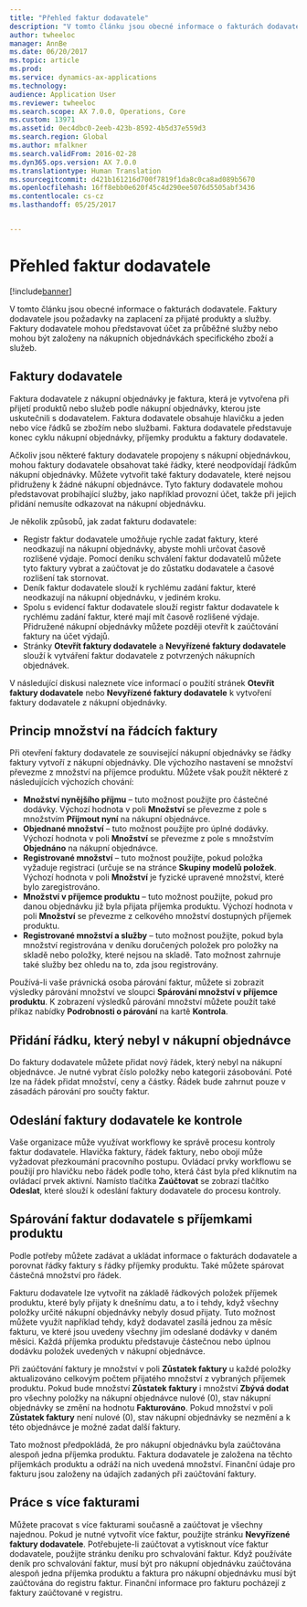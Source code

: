 ```yaml
---
title: "Přehled faktur dodavatele"
description: "V tomto článku jsou obecné informace o fakturách dodavatele. Faktury dodavatele jsou požadavky na zaplacení za přijaté produkty a služby. Faktury dodavatele mohou představovat účet za průběžné služby nebo mohou být založeny na nákupních objednávkách specifického zboží a služeb."
author: twheeloc
manager: AnnBe
ms.date: 06/20/2017
ms.topic: article
ms.prod: 
ms.service: dynamics-ax-applications
ms.technology: 
audience: Application User
ms.reviewer: twheeloc
ms.search.scope: AX 7.0.0, Operations, Core
ms.custom: 13971
ms.assetid: 0ec4dbc0-2eeb-423b-8592-4b5d37e559d3
ms.search.region: Global
ms.author: mfalkner
ms.search.validFrom: 2016-02-28
ms.dyn365.ops.version: AX 7.0.0
ms.translationtype: Human Translation
ms.sourcegitcommit: d421b161216d700f7819f1da8c0ca8ad089b5670
ms.openlocfilehash: 16ff8ebb0e620f45c4d290ee5076d5505abf3436
ms.contentlocale: cs-cz
ms.lasthandoff: 05/25/2017


---
```


# <a name="vendor-invoices-overview"></a>Přehled faktur dodavatele

[!include[banner](../includes/banner.md)]


V tomto článku jsou obecné informace o fakturách dodavatele. Faktury dodavatele jsou požadavky na zaplacení za přijaté produkty a služby. Faktury dodavatele mohou představovat účet za průběžné služby nebo mohou být založeny na nákupních objednávkách specifického zboží a služeb. 

<a name="vendor-invoices"></a>Faktury dodavatele
---------------

Faktura dodavatele z nákupní objednávky je faktura, která je vytvořena při přijetí produktů nebo služeb podle nákupní objednávky, kterou jste uskutečnili s dodavatelem. Faktura dodavatele obsahuje hlavičku a jeden nebo více řádků se zbožím nebo službami. Faktura dodavatele představuje konec cyklu nákupní objednávky, příjemky produktu a faktury dodavatele. 

Ačkoliv jsou některé faktury dodavatele propojeny s nákupní objednávkou, mohou faktury dodavatele obsahovat také řádky, které neodpovídají řádkům nákupní objednávky. Můžete vytvořit také faktury dodavatele, které nejsou přidruženy k žádné nákupní objednávce. Tyto faktury dodavatele mohou představovat probíhající služby, jako například provozní účet, takže při jejich přidání nemusíte odkazovat na nákupní objednávku. 

Je několik způsobů, jak zadat fakturu dodavatele:

-   Registr faktur dodavatele umožňuje rychle zadat faktury, které neodkazují na nákupní objednávky, abyste mohli určovat časově rozlišené výdaje. Pomocí deníku schválení faktur dodavatelů můžete tyto faktury vybrat a zaúčtovat je do zůstatku dodavatele a časové rozlišení tak stornovat.
-   Deník faktur dodavatele slouží k rychlému zadání faktur, které neodkazují na nákupní objednávku, v jediném kroku.
-   Spolu s evidencí faktur dodavatele slouží registr faktur dodavatele k rychlému zadání faktur, které mají mít časově rozlišené výdaje. Přidružené nákupní objednávky můžete později otevřít k zaúčtování faktury na účet výdajů.
-   Stránky **Otevřít faktury dodavatele** a **Nevyřízené faktury dodavatele** slouží k vytváření faktur dodavatele z potvrzených nákupních objednávek.

V následující diskusi naleznete více informací o použití stránek **Otevřít faktury dodavatele** nebo **Nevyřízené faktury dodavatele** k vytvoření faktury dodavatele z nákupní objednávky.

## <a name="understanding-invoice-line-quantities"></a>Princip množství na řádcích faktury
Při otevření faktury dodavatele ze související nákupní objednávky se řádky faktury vytvoří z nákupní objednávky. Dle výchozího nastavení se množství převezme z množství na příjemce produktu. Můžete však použít některé z následujících výchozích chování:

-   **Množství nynějšího příjmu** – tuto možnost použijte pro částečné dodávky. Výchozí hodnota v poli **Množství** se převezme z pole s množstvím **Přijmout nyní** na nákupní objednávce.
-   **Objednané množství** – tuto možnost použijte pro úplné dodávky. Výchozí hodnota v poli **Množství** se převezme z pole s množstvím **Objednáno** na nákupní objednávce.
-   **Registrované množství** – tuto možnost použijte, pokud položka vyžaduje registraci (určuje se na stránce **Skupiny modelů položek**. Výchozí hodnota v poli **Množství** je fyzické upravené množství, které bylo zaregistrováno.
-   **Množství v příjemce produktu** – tuto možnost použijte, pokud pro danou objednávku již byla přijata příjemka produktu. Výchozí hodnota v poli **Množství** se převezme z celkového množství dostupných příjemek produktu.
-   **Registrované množství a služby** – tuto možnost použijte, pokud byla množství registrována v deníku doručených položek pro položky na skladě nebo položky, které nejsou na skladě. Tato možnost zahrnuje také služby bez ohledu na to, zda jsou registrovány.

Používá-li vaše právnická osoba párování faktur, můžete si zobrazit výsledky párování množství ve sloupci **Spárování množství v příjemce produktu**. K zobrazení výsledků párování množství můžete použít také příkaz nabídky **Podrobnosti o párování** na kartě **Kontrola**.

## <a name="adding-a-line-that-wasnt-on-the-purchase-order"></a>Přidání řádku, který nebyl v nákupní objednávce
Do faktury dodavatele můžete přidat nový řádek, který nebyl na nákupní objednávce. Je nutné vybrat číslo položky nebo kategorii zásobování. Poté lze na řádek přidat množství, ceny a částky. Řádek bude zahrnut pouze v zásadách párování pro součty faktur.

## <a name="submitting-a-vendor-invoice-for-review"></a>Odeslání faktury dodavatele ke kontrole
Vaše organizace může využívat workflowy ke správě procesu kontroly faktur dodavatele. Hlavička faktury, řádek faktury, nebo obojí může vyžadovat přezkoumání pracovního postupu. Ovládací prvky workflowu se použijí pro hlavičku nebo řádek podle toho, která část byla před kliknutím na ovládací prvek aktivní. Namísto tlačítka **Zaúčtovat** se zobrazí tlačítko **Odeslat**, které slouží k odeslání faktury dodavatele do procesu kontroly.

## <a name="matching-vendor-invoices-to-product-receipts"></a>Spárování faktur dodavatele s příjemkami produktu
Podle potřeby můžete zadávat a ukládat informace o fakturách dodavatele a porovnat řádky faktury s řádky příjemky produktu. Také můžete spárovat částečná množství pro řádek. 

Fakturu dodavatele lze vytvořit na základě řádkových položek příjemek produktu, které byly přijaty k dnešnímu datu, a to i tehdy, když všechny položky určité nákupní objednávky nebyly dosud přijaty. Tuto možnost můžete využít například tehdy, když dodavatel zasílá jednou za měsíc fakturu, ve které jsou uvedeny všechny jím odeslané dodávky v daném měsíci. Každá příjemka produktu představuje částečnou nebo úplnou dodávku položek uvedených v nákupní objednávce. 

Při zaúčtování faktury je množství v poli **Zůstatek faktury** u každé položky aktualizováno celkovým počtem přijatého množství z vybraných příjemek produktu. Pokud bude množství **Zůstatek faktury** i množství **Zbývá dodat** pro všechny položky na nákupní objednávce nulové (0), stav nákupní objednávky se změní na hodnotu **Fakturováno**. Pokud množství v poli **Zůstatek faktury** není nulové (0), stav nákupní objednávky se nezmění a k této objednávce je možné zadat další faktury.

Tato možnost předpokládá, že pro nákupní objednávku byla zaúčtována alespoň jedna příjemka produktu. Faktura dodavatele je založena na těchto příjemkách produktu a odráží na nich uvedená množství. Finanční údaje pro fakturu jsou založeny na údajích zadaných při zaúčtování faktury.

## <a name="working-with-multiple-invoices"></a>Práce s více fakturami

Můžete pracovat s více fakturami současně a zaúčtovat je všechny najednou. Pokud je nutné vytvořit více faktur, použijte stránku **Nevyřízené faktury dodavatele**. Potřebujete-li zaúčtovat a vytisknout více faktur dodavatele, použijte stránku deníku pro schvalování faktur. Když používáte deník pro schvalování faktur, musí být pro nákupní objednávku zaúčtována alespoň jedna příjemka produktu a faktura pro nákupní objednávku musí být zaúčtována do registru faktur. Finanční informace pro fakturu pocházejí z faktury zaúčtované v registru.





